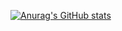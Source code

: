 [![Anurag's GitHub stats](https://github-readme-stats.vercel.app/api?username=Jolie_Croquette)](https://github.com/anuraghazra/github-readme-stats)
